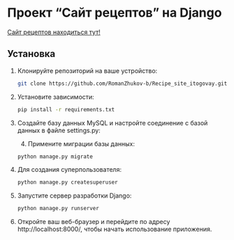 # Проект “Сайт рецептов” на Django

[Сайт рецептов находиться тут!](https://andybook.pythonanywhere.com/)

## Установка
1. Клонируйте репозиторий на ваше устройство:

    ```bash
    git clone https://github.com/RomanZhukov-b/Recipe_site_itogovay.git
    ```

2. Установите зависимости:

    ```bash
    pip install -r requirements.txt
    ```

3. Создайте базу данных MySQL и настройте соединение с базой данных в файле settings.py:

   
   4. Примените миграции базы данных:

    ```bash
    python manage.py migrate
    ```

5. Для создания суперпользователя:

    ```bash
    python manage.py createsuperuser
    ```

6. Запустите сервер разработки Django:

    ```bash
    python manage.py runserver
    ```

7. Откройте ваш веб-браузер и перейдите по адресу http://localhost:8000/, чтобы начать использование приложения.




